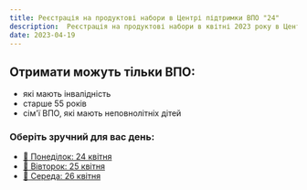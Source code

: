 ```yaml
---
title: Реєстрація на продуктові набори в Центрі підтримки ВПО "24"
description:  Реєстрація на продуктові набори в квітні 2023 року в Центрі підтримки ВПО "24" Благодійного фонду "Шелтер Плюс" у Кривому Розі за адресою вулиця Маккейна, 24 
date: 2023-04-19
---
```

## Отримати можуть тільки ВПО:

- які мають інвалідність
- старше 55 років
- сім'ї ВПО, які мають неповнолітніх дітей

### Оберіть зручний для вас день:

- [📅 Понеділок: 24 квітня](/center/vpo24/ponedilok)
- [📅 Вівторок: 25 квітня](/center/vpo24/vivtorok)
- [📅 Середа: 26 квітня](/center/vpo24/sereda)
<!-- - [Четвер: 20 квітня](/center/vpo24/chetver)
- [П’ятниця: 21 квітня](/center/vpo24/pyatnica) -->